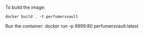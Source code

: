 To build the image:

	docker build . -t perfumersvault

Run the container:
	docker run -p 9999:80 perfumersvault:latest